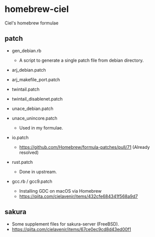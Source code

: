 # homebrew-ciel

Ciel's homebrew formulae

## patch

- gen_debian.rb
    - A script to generate a single patch file from debian directory.

- arj_debian.patch
- arj_makefile_port.patch
- twintail.patch
- twintail_disablenet.patch
- unace_debian.patch
- unace_unincore.patch
    - Used in my formulae.

- io.patch
    - https://github.com/Homebrew/formula-patches/pull/71 (Already resolved)
- rust.patch
    - Done in upstream.
- gcc.rb / gcc9.patch
    - Installing GDC on macOS via Homebrew
    - https://qiita.com/cielavenir/items/432cfe684341f568a9d7

## sakura

- Some supplement files for sakura-server (FreeBSD).
- https://qiita.com/cielavenir/items/67ce0ec9cd8d43ed00f1

